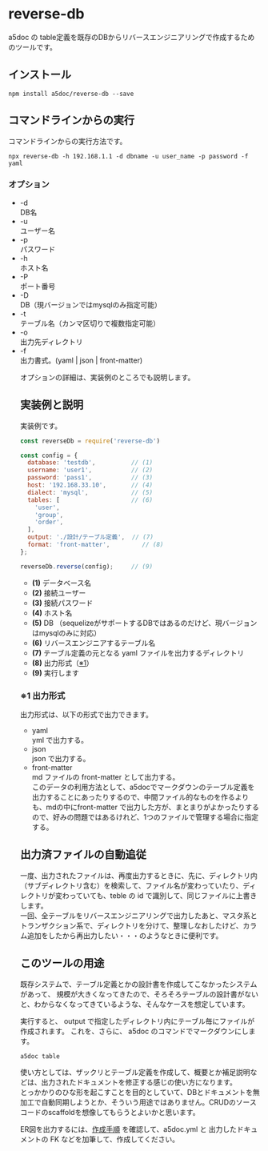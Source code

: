 reverse-db
==========

a5doc の table定義を既存のDBからリバースエンジニアリングで作成するためのツールです。

## インストール

```
npm install a5doc/reverse-db --save
```

## コマンドラインからの実行

コマンドラインからの実行方法です。

```
npx reverse-db -h 192.168.1.1 -d dbname -u user_name -p password -f yaml
```

### オプション

* -d <dbname>  
  DB名
* -u <username>  
  ユーザー名
* -p <password>  
  パスワード
* -h <host>  
  ホスト名
* -P <port>  
  ポート番号
* -D <dialect>  
  DB（現バージョンではmysqlのみ指定可能）
* -t <table>  
  テーブル名（カンマ区切りで複数指定可能）
* -o <output dir>  
  出力先ディレクトリ
* -f <format>  
  出力書式。(yaml | json | front-matter)

オプションの詳細は、実装例のところでも説明します。

## 実装例と説明

実装例です。  

```javascript
const reverseDb = require('reverse-db')

const config = {
  database: 'testdb',          // (1)
  username: 'user1',           // (2)
  password: 'pass1',           // (3)
  host: '192.168.33.10',       // (4)
  dialect: 'mysql',            // (5)
  tables: [                    // (6)
    'user',
    'group',
    'order',
  ],
  output: './設計/テーブル定義',  // (7)
  format: 'front-matter',         // (8)
};

reverseDb.reverse(config);     // (9)
```

* **(1)** データベース名
* **(2)** 接続ユーザー
* **(3)** 接続パスワード
* **(4)** ホスト名
* **(5)** DB （sequelizeがサポートするDBではあるのだけど、現バージョンはmysqlのみに対応）
* **(6)** リバースエンジニアするテーブル名
* **(7)** テーブル定義の元となる yaml ファイルを出力するディレクトリ
* **(8)** 出力形式（[※1](※1-出力形式)）
* **(9)** 実行します

### ※1 出力形式

出力形式は、以下の形式で出力できます。

* yaml  
  yml で出力する。
* json  
  json で出力する。
* front-matter  
  md ファイルの front-matter として出力する。  
  このデータの利用方法として、a5docでマークダウンのテーブル定義を出力することにあったりするので、中間ファイル的なものを作るよりも、mdの中にfront-matter で出力した方が、まとまりがよかったりするので、好みの問題ではあるけれど、1つのファイルで管理する場合に指定する。  

## 出力済ファイルの自動追従

一度、出力されたファイルは、再度出力するときに、先に、ディレクトリ内（サブディレクトリ含む）を検索して、ファイル名が変わっていたり、ディレクトリが変わっていても、teble の id で識別して、同じファイルに上書きします。  
一回、全テーブルをリバースエンジニアリングで出力したあと、マスタ系とトランザクション系で、ディレクトリを分けて、整理しなおしたけど、カラム追加をしたから再出力したい・・・のようなときに便利です。

## このツールの用途

既存システムで、テーブル定義とかの設計書を作成してこなかったシステムがあって、
規模が大きくなってきたので、そろそろテーブルの設計書がないと、わからなくなってきているような、そんなケースを想定しています。

実行すると、 output で指定したディレクトリ内にテーブル毎にファイルが作成されます。
これを、さらに、 a5doc のコマンドでマークダウンにします。

```
a5doc table
```

使い方としては、ザックリとテーブル定義を作成して、概要とか補足説明などは、出力されたドキュメントを修正する感じの使い方になります。  
とっかかりのひな形を起こすことを目的としていて、DBとドキュメントを無加工で自動同期しようとか、そういう用途ではありません。CRUDのソースコードのscaffoldを想像してもらうとよいかと思います。

ER図を出力するには、[作成手順](https://github.com/a5doc/cli#ER%E5%9B%B3%E3%81%AE%E4%BD%9C%E6%88%90) を確認して、a5doc.yml と 出力したドキュメントの FK などを加筆して、作成してください。

